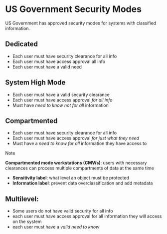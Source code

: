 # US Government Security Modes
US Government has approved security modes for systems with classified information. 

## Dedicated
  - Each user must have security clearance for all info
  - Each user must have access approval all info
  - Each user must have a valid need

## System High Mode
  - Each user must have a valid security clearance
  - Each user must have access approval _for all info_ 
  - Must have _need to know not for all_ information

## Compartmented
- Each user must have security clearance for all info
- Each user must have access approval _for just what they need_
- Must have a _need to know for all_ information they have access to


> [!NOTE]
>**Compartmented mode workstations (CMWs)**: users with necessary clearances can process multiple compartments of data at the same time
>  - **Sensitivity label**: what level an object must be protected
>  - **Information label**: prevent data overclassification and add metadata

## Multilevel:
  - Some users do not have valid security for all info
  - each user must have access approval for all information they will access on the system
  - each user must have a _valid need to know_
